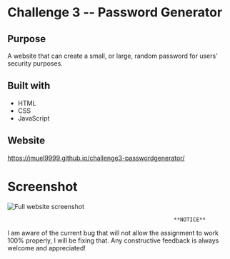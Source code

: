 # Challenge 3 -- Password Generator

## Purpose
A website that can create a small, or large, random password for users' security purposes.

## Built with
* HTML
* CSS
* JavaScript

## Website
https://jmuel9999.github.io/challenge3-passwordgenerator/

# Screenshot
![Full website screenshot](.assets/images/passgen.png)

                                                        **NOTICE**               
I am aware of the current bug that will not allow the assignment to work 100% properly, I will be fixing that. Any constructive feedback is always welcome and appreciated!
